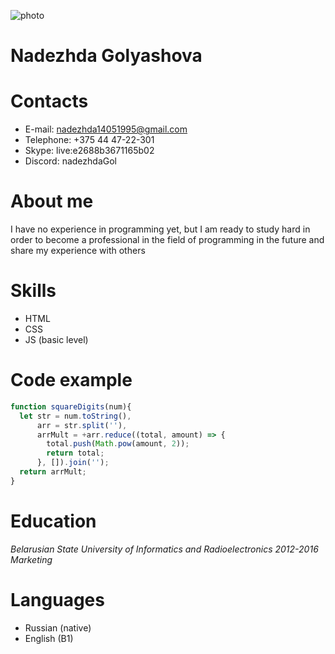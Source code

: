 ![photo](https://sun9-29.userapi.com/impg/wRBtJ5sAgOVliijMm0xeWXDKsYlEgrBZHnNnWA/DQJaaTGfi-I.jpg?size=841x685&quality=96&proxy=1&sign=7bb76506d07ffb5cfa9f79d84bbf4cf0&type=album)

# Nadezhda Golyashova

# Contacts
* E-mail: nadezhda14051995@gmail.com
* Telephone: +375 44 47-22-301
* Skype: live:e2688b3671165b02
* Discord: nadezhdaGol

# About me
I have no experience in programming yet, but I am ready to study hard in order to become a professional in the field of programming in the future and share my experience with others

# Skills
* HTML
* CSS
* JS (basic level)

# Code example
``` javascript
function squareDigits(num){
  let str = num.toString(),
      arr = str.split(''),
      arrMult = +arr.reduce((total, amount) => {
        total.push(Math.pow(amount, 2));
        return total;
      }, []).join('');
  return arrMult;
}
```

# Education
*Belarusian State University of Informatics and Radioelectronics 2012-2016*
*Marketing*

# Languages
* Russian (native)
* English (B1)
